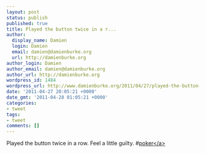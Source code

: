 ```yaml
---
layout: post
status: publish
published: true
title: Played the button twice in a r...
author:
  display_name: Damien
  login: Damien
  email: damien@damienburke.org
  url: http://damienburke.org
author_login: Damien
author_email: damien@damienburke.org
author_url: http://damienburke.org
wordpress_id: 1484
wordpress_url: http://www.damienburke.org/2011/04/27/played-the-button-twice-in-a-r/
date: '2011-04-27 20:05:21 +0000'
date_gmt: '2011-04-28 01:05:21 +0000'
categories:
- tweet
tags:
- tweet
comments: []
---
```

<p>Played the button twice in a row. Feel a little guilty. #<a href="http:&#47;&#47;search.twitter.com&#47;search?q=%23poker" class="aktt_hashtag">poker<&#47;a></p>
